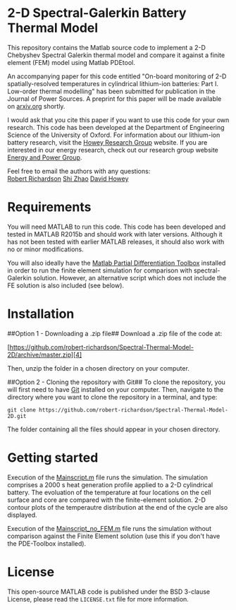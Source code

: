 2-D Spectral-Galerkin Battery Thermal Model
===========================================

This repository contains the Matlab source code to implement a 2-D Chebyshev Spectral Galerkin thermal model and
compare it against a finite element (FEM) model using Matlab PDEtool.

An accompanying paper for this code entitled
"On-board monitoring of 2-D spatially-resolved temperatures
in cylindrical lithium-ion batteries: Part I. Low-order thermal modelling"
has been submitted for publication in the Journal of Power Sources. A 
preprint for this paper will be made available on [arxiv.org][1] shortly. 

I would ask that you cite this paper if you want to use this code for 
your own research.
This code has been developed at the Department of Engineering Science of 
the University of Oxford. 
For information about our lithium-ion battery research, 
visit the [Howey Research Group][2] website.
If you are interested in our energy research, 
check out our research group website [Energy and Power Group][3].

Feel free to email the authors with any questions:  
[Robert Richardson](robert.richardson@eng.ox.ac.uk)
[Shi Zhao](shi.zhao@eng.ox.ac.uk) 
[David Howey](david.howey@eng.ox.ac.uk)


Requirements
============
You will need MATLAB to run this code. This code has been developed and 
tested in MATLAB R2015b and should work with later versions. 
Although it has not been tested with earlier MATLAB releases, it should 
also work with no or minor modifications.

You will also ideally have the [Matlab Partial Differentiation Toolbox][6] installed in order to run the finite element simulation
for comparison with spectral-Galerkin solution.
However, an alternative script which does not include the FE solution is also included (see below).

 
Installation
============

##Option 1 - Downloading a .zip file##
Download a .zip file of the code at:

[https://github.com/robert-richardson/Spectral-Thermal-Model-2D/archive/master.zip][4]

Then, unzip the folder in a chosen directory on your computer.

##Option 2 - Cloning the repository with Git##
To clone the repository, you will first need to have [Git][5] installed on 
your computer. Then, navigate to the directory where you want to clone the 
repository in a terminal, and type:
```
git clone https://github.com/robert-richardson/Spectral-Thermal-Model-2D.git
```
The folder containing all the files should appear in your chosen directory.


Getting started
===============

Execution of the [Mainscript.m](Mainscript.m) file runs the simulation.
The simulation comprises a 2000 s heat generation profile applied to a 2-D cylindrical battery.
The evoluation of the temperature at four locations on the cell surface and core are compared with
the finite-element solution.
2-D contour plots of the temperautre distribution at the end of the cycle are also displayed.

Execution of the [Mainscript_no_FEM.m](Mainscript_no_FEM.m) file runs the simulation without 
comparison against the Finite Element solution (use this if you don't have the PDE-Toolbox installed).


License
=======

This open-source MATLAB code is published under the BSD 3-clause License,
please read the `LICENSE.txt` file for more information.



[1]: http://arxiv.org
[2]: http://epg.eng.ox.ac.uk/
[3]: http://users.ox.ac.uk/~engs1053/
[4]: https://github.com/robert-richardson/Spectral-Thermal-Model-2D/archive/master.zip
[5]: https://git-scm.com/
[6]: http://uk.mathworks.com/products/pde/



